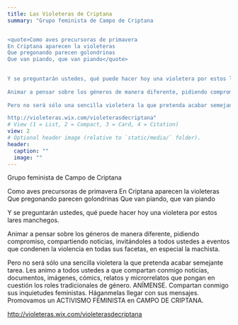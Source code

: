 ```yaml
---
title: Las Violeteras de Criptana
summary: "Grupo feminista de Campo de Criptana


<quote>Como aves precursoras de primavera
En Criptana aparecen la violeteras
Que pregonando parecen golondrinas
Que van piando, que van piando</quote>

 
Y se preguntarán ustedes, qué puede hacer hoy una violetera por estos lares manchegos.
 
Animar a pensar sobre los géneros de manera diferente, pidiendo compromiso, compartiendo noticias, invitándoles a todos ustedes a eventos que condenen la violencia en todas sus facetas, en especial la machista.
 
Pero no será sólo una sencilla violetera la que pretenda acabar semejante tarea. Les animo a todos ustedes a que compartan conmigo noticias, documentos, imágenes, cómics, relatos y microrrelatos que pongan en cuestión los roles tradicionales de género. ANÍMENSE. Compartan conmigo sus inquietudes feministas. Háganmelas llegar con sus mensajes. Promovamos un ACTIVISMO FEMINISTA en CAMPO DE CRIPTANA.

http://violeteras.wix.com/violeterasdecriptana"
# View (1 = List, 2 = Compact, 3 = Card, 4 = Citation)
view: 2
# Optional header image (relative to `static/media/` folder).
header:
  caption: ""
  image: ""
---
```


Grupo feminista de Campo de Criptana


<quote>Como aves precursoras de primavera
En Criptana aparecen la violeteras
Que pregonando parecen golondrinas
Que van piando, que van piando</quote>

 
Y se preguntarán ustedes, qué puede hacer hoy una violetera por estos lares manchegos.
 
Animar a pensar sobre los géneros de manera diferente, pidiendo compromiso, compartiendo noticias, invitándoles a todos ustedes a eventos que condenen la violencia en todas sus facetas, en especial la machista.
 
Pero no será sólo una sencilla violetera la que pretenda acabar semejante tarea. Les animo a todos ustedes a que compartan conmigo noticias, documentos, imágenes, cómics, relatos y microrrelatos que pongan en cuestión los roles tradicionales de género. ANÍMENSE. Compartan conmigo sus inquietudes feministas. Háganmelas llegar con sus mensajes. Promovamos un ACTIVISMO FEMINISTA en CAMPO DE CRIPTANA.

http://violeteras.wix.com/violeterasdecriptana